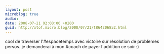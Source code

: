 ```yaml
---
layout: post
microblog: true
audio: 
date: 2008-07-21 02:00:00 +0200
guid: http://xtof.micro.blog/2008/07/21/t864206852.html
---
```

cool de traverser l'#espacetemps avec victoire sur résolution de problèmes persos. je demanderai à mon #coach de payer l'addition ce soir :)
